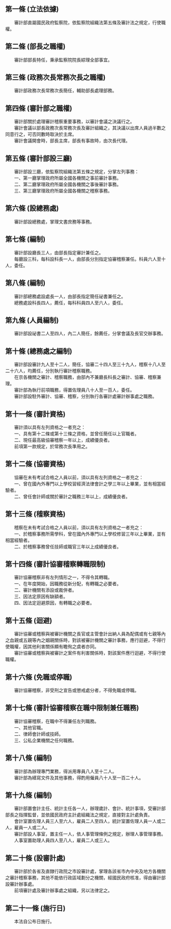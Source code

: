 第一條 (立法依據)
-----------------
　　審計部直屬國民政府監察院，依監察院組織法第五條及審計法之規定，行使職權。  


第二條 (部長之職權)
-------------------
　　審計部部長特任，秉承監察院院長綜理全部事宜。  


第三條 (政務次長常務次長之職權)
-------------------------------
　　審計部政務次長常務次長簡任，輔助部長處理部務。  


第四條 (審計部之職權)
---------------------
　　審計部關於處理審計稽察重要事務，以審計會議之決議行之。  
　　審計會議以部長政務次長常務次長及審計組織之，其決議以出席人員過半數之同意行之，可否同數時取決於主席。  
　　審計會議開會時，部長主席，部長有事故時，由次長代理。  


第五條 (審計部設三廳)
---------------------
　　審計部設三廳，依監察院組織法第五條之規定，分掌左列事務：  
　　一、第一廳掌理政府所屬全國各機關之事前審計事務。  
　　二、第二廳掌理政府所屬全國各機關之事後審計事務。  
　　三、第三廳掌理政府所屬全國各機關之稽察事務。  


第六條 (設總務處)
-----------------
　　審計部設總務處，掌理文書庶務等事務。  


第七條 (編制)
-------------
　　審計部設廳長三人，由部長指定審計兼任之。  
　　每廳設三科，每科設科長一人，由部長分別指定協審稽察兼任。科員六人至十人，委任。  


第八條 (編制)
-------------
　　審計部總務處設處長一人，由部長指定簡任祕書兼任之。  
　　總務處設科長四人，薦任，每科科員四人至六人，委任。  


第九條 (人員編制)
-----------------
　　審計部設祕書二人至四人，內二人簡任，餘薦任，分掌會議及長官交辦事務。  


第十條 (總務處之編制)
---------------------
　　審計部設審計九人至十二人，簡任，協審二十四人至三十九人，稽察十八人至二十六人，均薦任，分別執行審計稽察職務。  
　　在京各機關之審計、稽察職務，由部內不兼廳長科長之審計、協審、稽察兼理。  
　　審計部為執行前項職務，得置佐理員八十人至一百人，委任。  
　　審計部設駐外審計、協審、稽察，分別執行各審計處審計辦事處之職務。  


第十一條 (審計資格)
-------------------
　　審計須以具有左列資格之一者充之：  
　　一、具有第十二條或第十三條之資格，並曾任簡任以上官職者。  
　　二、現任最高級協審稽察一年以上，成績優良者。  
　　前項第一款規定，於常務次長準用之。  


第十二條 (協審資格)
-------------------
　　協審在未有考試合格之人員以前，須以具有左列資格之一者充之：  
　　一、曾在國內外專門以上學校習經濟法律會計之學三年以上畢業，並有相當經驗者。  
　　二、曾任會計師或關於審計之職務三年以上，成績優良者。  


第十三條 (稽察資格)
-------------------
　　稽察在未有考試合格之人員以前，須以具有左列資格之一者充之：  
　　一、於稽察事務所需學科，曾在國內外專門以上學校修習三年以上畢業，並有相當經驗者。  
　　二、於稽察事務曾任技師或職官三年以上成績優良者。  


第十四條 (審計協審稽察轉職限制)
-------------------------------
　　審計協審稽察非有左列情形之一，不得令其轉職。  
　　一、在年度開始，因職務從新分配，有轉職之必要者。  
　　二、審計機關有添設或裁併者。  
　　三、因法定原因有缺額者。  
　　四、因法定迴避原因，有轉職之必要者。  


第十五條 (迴避)
---------------
　　審計協審或稽察與被審計機關之長官或主管會計出納人員為配偶或有七親等內之血親或五親等內之姻親關係時，對該被審計機關之審計事務，應行迴避，不得行使職權，因其他利害關係顯有瞻徇之虞者亦同。  
　　審計協審或稽察與被審計之案件有利害關係時，對該案件應行迴避，不得行使職權。  


第十六條 (免職或停職)
---------------------
　　審計協審稽察，非受刑之宣告或懲戒處分者，不得免職或停職。  


第十七條 (審計協審稽察在職中限制兼任職務)
-----------------------------------------
　　審計協審稽察，在職中不得兼任左列職務。  
　　一、其他官職。  
　　二、律師會計師或技師。  
　　三、公私企業機關之任何職務。  


第十八條 (編制)
---------------
　　審計部為辦理專門業務，得派用專員八人至十二人。  
　　審計部為繕寫文件及其他事務，得酌用僱員八十人至一百二十人。  


第十九條 (編制)
---------------
　　審計部置會計主任、統計主任各一人，辦理歲計、會計、統計事項，受審計部部長之指揮監督，並依國民政府主計處組織法之規定，直接對主計處負責。  
　　會計室置佐理人員三人至六人，雇員二人至四人，統計室置佐理人員一人或二人，雇員一人或二人。  
　　審計部設人事室，置主任一人，依人事管理條例之規定，辦理人事管理事務。  
　　人事室置助理人員四人至八人，雇員二人或三人。  


第二十條 (設審計處)
-------------------
　　審計部於各省及直隸行政院之市設審計處，掌理各該省市內中央及地方各機關之審計稽察事務，其他不能依行政區域劃分之機關，經國民政府核准，得由審計部設審計辦事處。  
　　前項審計處及審計辦事處之組織，另以法律定之。  


第二十一條 (施行日)
-------------------
　　本法自公布日施行。